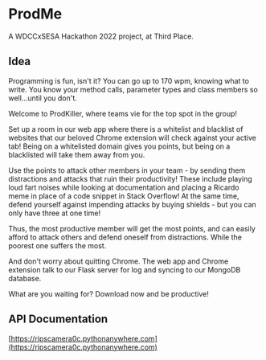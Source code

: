 # ProdMe
A WDCCxSESA Hackathon 2022 project, at Third Place.

## Idea
Programming is fun, isn't it?  You can go up to 170 wpm, knowing what to write.  You know your method calls, parameter types and class members so well...until you don't.

Welcome to ProdKiller, where teams vie for the top spot in the group!

Set up a room in our web app where there is a whitelist and blacklist of websites that our beloved Chrome extension will check against your active tab!  Being on a whitelisted domain gives you points, but being on a blacklisted will take them away from you.

Use the points to attack other members in your team - by sending them distractions and attacks that ruin their productivity!  These include playing loud fart noises while looking at documentation and placing a Ricardo meme in place of a code snippet in Stack Overflow!  At the same time, defend yourself against impending attacks by buying shields - but you can only have three at one time!

Thus, the most productive member will get the most points, and can easily afford to attack others and defend oneself from distractions.  While the poorest one suffers the most.

And don't worry about quitting Chrome.  The web app and Chrome extension talk to our Flask server for log and syncing to our MongoDB database.

What are you waiting for?  Download now and be productive!

## API Documentation
[https://ripscamera0c.pythonanywhere.com](https://ripscamera0c.pythonanywhere.com)
